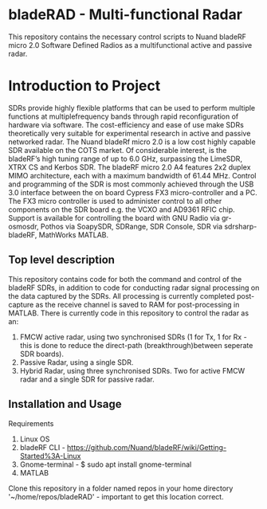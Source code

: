 # bladeRAD - Multi-functional Radar
This repository contains the necessary control scripts to Nuand bladeRF micro 2.0 Software Defined Radios as a multifunctional active and passive radar.  

# Introduction to Project 
SDRs provide highly flexible platforms that can be used to perform multiple functions at multiplefrequency bands through rapid reconfiguration of hardware via software. The cost-efficiency and ease of use make SDRs theoretically very suitable for experimental research in active and passive networked radar. The Nuand bladeRf micro 2.0 is a low cost highly capable SDR available on the COTS market. Of considerable interest, is the bladeRF’s high tuning range of up to 6.0 GHz, surpassing the LimeSDR, XTRX CS and Kerbos SDR. The bladeRF micro 2.0 A4 features 2x2 duplex MIMO architecture, each with a maximum bandwidth of 61.44 MHz. Control and programming of the SDR is most commonly achieved through the USB 3.0 interface between the on board Cypress FX3 micro-controller and a PC. The FX3 micro controller is used to administer control to all other components on the SDR board e.g. the VCXO and AD9361 RFIC chip. Support is available for controlling the board with GNU Radio via gr-osmosdr, Pothos via SoapySDR, SDRange, SDR Console, SDR via sdrsharp-bladeRF, MathWorks MATLAB.

## Top level description
This repository contains code for both the command and control of the bladeRF SDRs, in addition to code for conducting radar signal processing on the data captured by the SDRs. All processing is currently completed post-capture as the receive channel is saved to RAM for post-processing in MATLAB. 
There is currently code in this repository to control the radar as an:

1. FMCW active radar, using two synchronised SDRs (1 for Tx, 1 for Rx - this is done to reduce the direct-path (breakthrough)between seperate SDR boards). 
2. Passive Radar, using a single SDR. 
3. Hybrid Radar, using three synchronised SDRs. Two for active FMCW radar and a single SDR for passive radar.  

## Installation and Usage

Requirements 
  1. Linux OS
  2. bladeRF CLI - https://github.com/Nuand/bladeRF/wiki/Getting-Started%3A-Linux
  3. Gnome-terminal - $ sudo apt install gnome-terminal
  4. MATLAB

Clone this repository in a folder named repos in your home directory '~/home/repos/bladeRAD' - important to get this location correct. 

